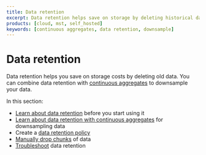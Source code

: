 ```yaml
---
title: Data retention
excerpt: Data retention helps save on storage by deleting historical data
products: [cloud, mst, self_hosted]
keywords: [continuous aggregates, data retention, downsample]
---
```


# Data retention

Data retention helps you save on storage costs by deleting old data. You can
combine data retention with [continuous aggregates][caggs] to downsample your
data.

In this section:

*   [Learn about data retention][about-data-retention] before you start using it
*   [Learn about data retention with continuous aggregates][retention-with-caggs]
    for downsampling data
*   Create a [data retention policy][retention-policy]
*   [Manually drop chunks][manually-drop] of data
*   [Troubleshoot] data retention

[Troubleshoot]: /use-timescale/:currentVersion:/data-retention/troubleshooting/
[about-data-retention]: /use-timescale/:currentVersion:/data-retention/about-data-retention/
[caggs]: /use-timescale/:currentVersion:/continuous-aggregates/
[manually-drop]: /use-timescale/:currentVersion:/data-retention/manually-drop-chunks
[retention-policy]: /use-timescale/:currentVersion:/data-retention/create-a-retention-policy
[retention-with-caggs]: /use-timescale/:currentVersion:/data-retention/data-retention-with-continuous-aggregates
